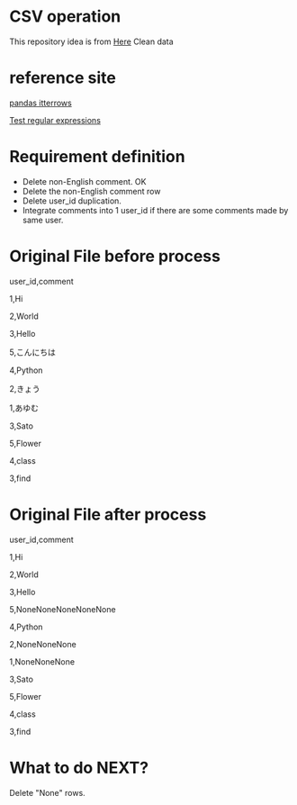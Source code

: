 # CSV operation
This repository idea is from [Here](https://www.freelancer.com/projects/python/Need-Python-program-some-data/?w=f)
Clean data
# reference site
[pandas itterrows](http://www.kisse-logs.com/2017/04/26/python3-iterrows/)

[Test regular expressions](https://regex101.com/)

# Requirement definition
- Delete non-English comment. OK
- Delete the non-English comment row
- Delete user_id duplication.
- Integrate comments into 1 user_id if there are some comments made by same user.

# Original File before process
user_id,comment

1,Hi

2,World

3,Hello

5,こんにちは

4,Python

2,きょう

1,あゆむ

3,Sato

5,Flower

4,class

3,find

# Original File after process
user_id,comment

1,Hi

2,World

3,Hello

5,NoneNoneNoneNoneNone

4,Python

2,NoneNoneNone

1,NoneNoneNone

3,Sato

5,Flower

4,class

3,find

# What to do NEXT?
Delete "None" rows.